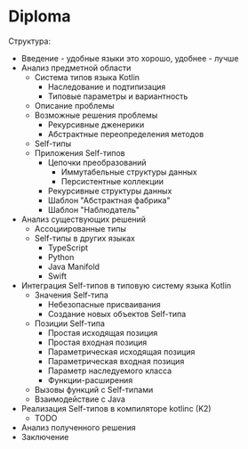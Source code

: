 # Diploma

Структура:
* Введение - удобные языки это хорошо, удобнее - лучше
* Анализ предметной области
  * Система типов языка Kotlin
    * Наследование и подтипизация
    * Типовые параметры и вариантность
  * Описание проблемы
  * Возможные решения проблемы
    * Рекурсивные дженерики
    * Абстрактные переопределения методов
  * Self-типы
  * Приложения Self-типов
    * Цепочки преобразований
      * Иммутабельные структуры данных
      * Персистентные коллекции
    * Рекурсивные структуры данных
    * Шаблон "Абстрактная фабрика"
    * Шаблон "Наблюдатель"
* Анализ существующих решений
  * Ассоциированные типы
  * Self-типы в других языках
    * TypeScript
    * Python
    * Java Manifold
    * Swift
* Интеграция Self-типов в типовую систему языка Kotlin
  * Значения Self-типа
    * Небезопасные присваивания
    * Создание новых объектов Self-типа
  * Позиции Self-типа
    * Простая исходящая позиция
    * Простая входная позиция
    * Параметрическая исходящая позиция
    * Параметрическая входная позиция
    * Параметр наследуемого класса
    * Функции-расширения
  * Вызовы функций с Self-типами
  * Взаимодействие с Java
* Реализация Self-типов в компиляторе kotlinc (K2)
  * TODO
* Анализ полученного решения
* Заключение
